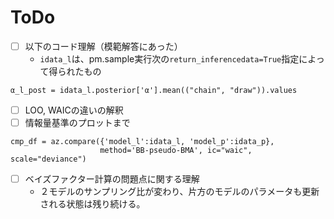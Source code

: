 # ToDo
- [ ] 以下のコード理解（模範解答にあった）
    * `idata_l`は、pm.sample実行次の`return_inferencedata=True`指定によって得られたもの
```
α_l_post = idata_l.posterior['α'].mean(("chain", "draw")).values
```
- [ ] LOO, WAICの違いの解釈
- [ ] 情報量基準のプロットまで
```
cmp_df = az.compare({'model_l':idata_l, 'model_p':idata_p},
                    method='BB-pseudo-BMA', ic="waic", scale="deviance")
```

- [ ] ベイズファクター計算の問題点に関する理解
    * ２モデルのサンプリング比が変わり、片方のモデルのパラメータも更新される状態は残り続ける。